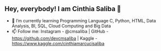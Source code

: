 ## Hey, everybody! I am Cinthia Saliba 👋

- 🌱 I’m currently learning Programming Language C, Python, HTML, Data Analysis, BI, SQL, Cloud Computing and Big Data
- 📫 Follow me: Instagram - @cmsaliba | GitHub - https://github.com/devcmsaliba | Kaggle - https://www.kaggle.com/cinthiamarcucisaliba

